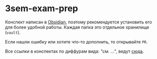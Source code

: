 # 3sem-exam-prep

Конспект написан в [Obsidian](https://obsidian.md/), поэтому рекомендуется установить его для более удобной работы.
Каждая папка это отдельное хранилище (`vault`).

Если нашли ошибку или хотите что-то дополнить, то открывайте `PR`.

Все ссылки в конспектах по диффурам вида: *"см. ..."*, ведут [сюда](https://mvbabushkin.xyz/uploads/diffeqs.pdf).
